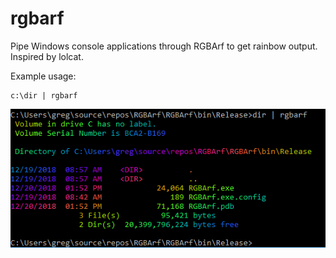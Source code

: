# rgbarf
Pipe Windows console applications through RGBArf to get rainbow output.  Inspired by lolcat.

Example usage:
```
c:\dir | rgbarf
```

![RGBArf Example](./RGBArf/images/rgbarf.png?raw=true "RGBArf Example")
